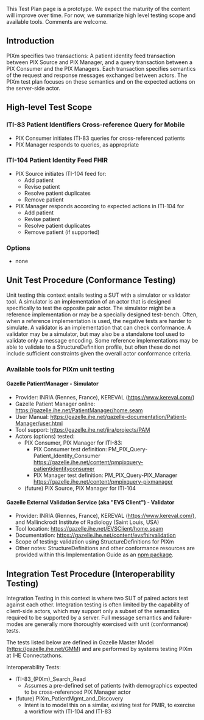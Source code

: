 <div markdown="1" class="stu-note">

This Test Plan page is a prototype.   We expect the maturity of the content will improve over time.  For now, we summarize high level testing scope and available tools. Comments are welcome.
</div>

## Introduction

PIXm specifies two transactions:  A patient identity feed transaction between PIX Source and PIX Manager, and a query transaction between a PIX Consumer and the PIX Managers.  Each transaction specifies semantics of the request and response messages exchanged between actors.  The PIXm test plan focuses on these semantics and on the expected actions on the server-side actor.

## High-level Test Scope

### ITI-83 Patient Identifiers Cross-reference Query for Mobile 

* PIX Consumer initiates ITI-83 queries for cross-referenced patients
* PIX Manager responds to queries, as appropriate

### ITI-104 Patient Identity Feed FHIR

* PIX Source initiates ITI-104 feed for:
  * Add patient
  * Revise patient
  * Resolve patient duplicates
  * Remove patient 
* PIX Manager responds according to expected actions in ITI-104 for
  * Add patient
  * Revise patient
  * Resolve patient duplicates
  * Remove patient (if supported)

### Options

* none

## Unit Test Procedure (Conformance Testing)

Unit testing this context entails testing a SUT with a simulator or validator tool.  A simulator is an implementation of an actor that is designed specifically to test the opposite pair actor. The simulator might be a reference implementation or may be a specially designed test-bench.  Often, when a reference implementation is used, the negative tests are harder to simulate. A validator is an implementation that can check conformance. A validator may be a simulator, but may also be a standalone tool used to validate only a message encoding. Some reference implementations may be able to validate to a StructureDefinition profile, but often these do not include sufficient constraints given the overall actor conformance criteria. 

### Available tools for PIXm unit testing

#### Gazelle PatientManager - Simulator 

* Provider: INRIA (Rennes, France), KEREVAL (https://www.kereval.com/)
* Gazelle Patient Manager online: https://gazelle.ihe.net/PatientManager/home.seam
* User Manual:  https://gazelle.ihe.net/gazelle-documentation/Patient-Manager/user.html
* Tool support: https://gazelle.ihe.net/jira/projects/PAM
* Actors (options) tested:  
  * PIX Consumer, PIX Manager for ITI-83:
    * PIX Consumer test definition: PM_PIX_Query-Patient_Identity_Consumer https://gazelle.ihe.net/content/pmpixquery-patientidentityconsumer
    * PIX Manager test definition: PM_PIX_Query-PIX_Manager https://gazelle.ihe.net/content/pmpixquery-pixmanager
  * (future) PIX Source, PIX Manager for ITI-104

#### Gazelle External Validation Service (aka "EVS Client") - Validator

* Provider:  INRIA (Rennes, France), KEREVAL (https://www.kereval.com/), and Mallinckrodt Institute of Radiology (Saint Louis, USA) 
* Tool location: https://gazelle.ihe.net/EVSClient/home.seam
* Documentation: https://gazelle.ihe.net/content/evsfhirvalidation
* Scope of testing: validation using StructureDefinitions for PIXm
* Other notes: StructureDefinitions and other conformance resources are provided within this Implementation Guide as an [npm package](package.tgz).

## Integration Test Procedure (Interoperability Testing)

Integration Testing in this context is where two SUT of paired actors test against each other.  Integration testing is often limited by the capability of client-side actors, which may support only a subset of the semantics required to be supported by a server.  Full message semantics and failure-modes are generally more thoroughly exercised with unit (conformance) tests.

The tests listed below are defined in Gazelle Master Model (https://gazelle.ihe.net/GMM) and are performed by systems testing PIXm at IHE Connectathons.

Interoperability Tests:

* ITI-83_(PIXm)_Search_Read
  * Assumes a pre-defined set of patients (with demographics expected to be cross-referenced PIX Manager actor
* (future) PIXm_PatientMgmt_and_Discovery
  * Intent is to model this on a similar, existing test for PMIR, to exercise a workflow with ITI-104 and ITI-83
